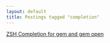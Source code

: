 ```yaml
---
layout: default
title: Postings tagged "completion"
---
```

[ZSH Completion for gem and gem open](http:///2009/08/zsh-completion-for-gem-and-gem-open)<br />
